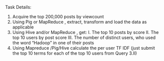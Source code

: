 Task Details:

1. Acquire the top 200,000 posts by viewcount 
2. Using Pig or MapReduce , extract, transform and load the data as applicable
3. Using Hive and/or MapReduce , get:
  I.
  The top 10 posts by score
  II.
  The top 10 users by post score
  III.
  The number of distinct users, who used the word “Hadoop” in one of their posts
4. Using Mapreduce /Pig/Hive calculate the per user TF IDF (just submit the top 10 terms for each of the top 10 users from Query 3.II)

